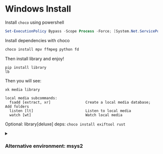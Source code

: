 # Windows Install

Install `choco` using powershell

```powershell
Set-ExecutionPolicy Bypass -Scope Process -Force; [System.Net.ServicePointManager]::SecurityProtocol = [System.Net.ServicePointManager]::SecurityProtocol -bor 3072; iex ((New-Object System.Net.WebClient).DownloadString('https://community.chocolatey.org/install.ps1'))
```

Install dependencies with choco

```powershell
choco install mpv ffmpeg python fd
```

Then install library and enjoy!

```fish
pip install library
lb
```

Then you will see:

```
xk media library

local media subcommands:
  fsadd [extract, xr]                Create a local media database; Add folders
  listen [lt]                        Listen to local media
  watch [wt]                         Watch local media
```

Optional: library[deluxe] deps: `choco install exiftool rust`

<details>
  <summary><h3>Alternative environment: msys2</h3></summary>

`cygwin`, `WSL`, or `WSL2` is not recommended.

1. Install [msys2](https://www.msys2.org/) and ConEmu

    ```powershell
    choco install msys2 conemu
    ```

2. Update `msys2`

    ```bash
    pacman -Syu
    ```

3. Install build tools, mpv, fish, and python

    ```bash
    pacman -S mingw-w64-x86_64-mpv mingw-w64-x86_64-youtube-dl make automake python-pip python-wheel fish
    ```

    Optional: library[deluxe] deps:

    ```bash
    choco install exiftool
    pacman -S mingw-w64-x86_64-rust
    ```

4. **Configure ConEmu to use fish shell** in msys2

    https://superuser.com/questions/1024301/conemu-how-to-call-msys2-as-tab

5. Set the [MSYSTEM](https://www.msys2.org/docs/environments/) environment variable and close and restart your shell

    ```fish
    set -Ux MSYSTEM MINGW64
    set -Ux PYTHONUTF8 1
    ```

</details>

